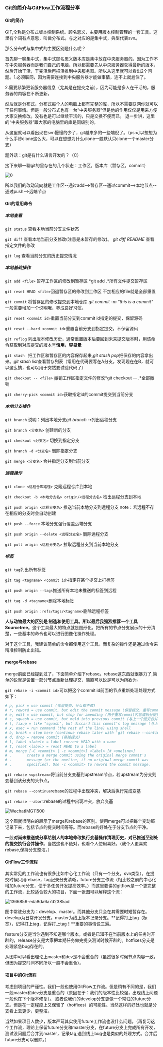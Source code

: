 ### Git的简介与GitFlow工作流程分享

#### Git的简介

GIT,全称是分布式版本控制系统。顾名思义，主要用版本控制管理的一套工具。这里有个词有点意思，叫做分布式。与之对应的是集中式，典型代表svn。

那么分布式与集中式的主要区别是什么呢？

首先聊一聊集中式，集中式顾名思义版本库是集中放在中央服务器的。因为工作不在中央服务器而是我们自己的电脑，所以都需要先从中央服务器获得最新的版本，然后开始干活，干完活后再把活推到中央服务器。所以从这里就可以看出2个问题。1.必须联网，因为需要连接到中央服务器才能做事情，连不上就尬住了。

2.需要频繁更新服务器信息（尤其是在提交之前），因为可能是多人在干活的，服务器的内容在不断更新。

然后就是分布式，分布式每个人的电脑上都有完整的库，所以不需要联网你就可以干任何事情。但是一般分布式也有一台“中央服务器”但是他的作用仅仅是用来方便大家交换修改。没有也是可以继续干活的，只是交换不便而已。 退一步讲，这里的“中央服务器”跟大家的电脑里的库是同级别的。

从这里就可以看出现在svn慢慢的少了，git越来多的一些端倪了。（ps:可以想想为什么手炒clone这么大，可以在想想为什么clone一般默认只clone一个master分支）

题外话：git是有什么语言开发的？（C）

接下来聊一聊git的里存在的几个状态：工作区，版本库（暂存区，commit）

![0](./0.jpeg)

所以我们的改动流向就是工作区--通过add-->暂存区--通过commit-->本地节点--通过push-->远端节点

#### Git的常用命令

##### 本地查看

``git status``  查看本地当前分支文件状态 

``git diff``  查看本地当前分支修改(注意是未暂存的修改)。 *git diff README* 查看指定文件的修改

``git log`` 查看当前分支的历史提交情况

##### 本地基础操作

``git add <file>`` 暂存工作区的修改到暂存区 *git add .*所有文件提交暂存区

``git reset HEAD <file>``回退暂存区的修改到工作区  不加相应的file就是全部重置

``git commit`` 将暂存区的修改提交到本地仓库  *git commit -m "this is a commit"*  一般需要增加一个说明哦，养成良好习惯。

``git reset <commit id>``重置当前分支到commit id指定的提交，保留源码

``git reset --hard <commit id>``重置当前分支到指定提交，不保留源码

``git reflog`` 列出版本修改历史，通常重置版本后要回到未来提交版本时，用该命令获取到对应提交的版本号**慎用，容易晕**

``git stash `` 把工作区和暂存区的内容保存起来,*git stash pop*把保存的内容拿出来。*git stash list*查看暂存列表（常用在代码要写在A分支，发现现在在B，就可以这么搞，也可以用于突然要试验代码了）

``git checkout -- <file>`` 撤销工作区指定文件的修改*git checkout -- .*全部撤销

``git cherry-pick <commit id>``获取指定id的commit提交到当前分支

##### 本地分支操作

``git branch`` 说明：列出本地分支*git branch -r*列出远程分支

``git branch <分支名>`` 创建新的分支

``git checkout <分支名>`` 切换到指定分支

``git branch -d <分支名>`` 删除指定分支 

``git merge <分支名>`` 合并指定分支到当前分支

##### 远程操作

``git clone <远程仓库路径>`` 克隆远程仓库到本地 

``git checkout -b <本地分支名> origin/<远程分支名>`` 检出远程分支到本地

``git push origin <远程分支名>`` 推送当前本地分支到远程分支 note：若远程不存在相应的分支时会自动创建 

``git push --force`` 本地分支强行覆盖远端分支

``git push origin --delete <远程分支名>`` 删除远程分支

``git pull origin <远程分支名>`` 拉取远程分支到当前本地分支

##### 标签

``git tag``列出所有标签

``git tag <tagname> <commit id>``指定在某个提交上打标签

``git push origin --tags``推送所有本地未推送的标签到远程

``git tag -d <tagname>``删除本地标签

``git push origin :refs/tags/<tagname>``删除远程标签

**人与动物最大的区别是 制造和使用工具。**所以最后我强烈推荐一个工具**Sourcetree**。这个工具最大的特点就是图形化。把所有的节点分支展示的十分清楚，一些基本的命令也可以进行图像化操作处理。

对于这个工具，我建议简单的命令都使用这个工具。而复杂的操作还是通过命令来精准控制防止出错。

#### merge与rebase

merge前面已经提到过了，下面简单介绍下rebase。rebase这东西就很暴力了,简单的说就是设置一部分节点重新处理提交，简直可以说是可以为所欲为。

``git rebase -i <commit id>``可以把这个commit id前面的节点重新处理处理方式如下：

```bash
# p, pick = use commit (保留提交，什么都不改)
# r, reword = use commit, but edit the commit message (保留提交，重写commit message)
# e, edit = use commit, but stop for amending (用于重写commit内容或拆分提交)
# s, squash = use commit, but meld into previous commit (与上一个提交合并，并能重写commit message)
# f, fixup = like "squash", but discard this commit's log message (与上一个提交合并，并保留上一个提交的commit message)
# x, exec = run command (the rest of the line) using shell 
# b, break = stop here (continue rebase later with 'git rebase --continue') 暂停
# d, drop = remove commit (移除提交)
# l, label <label> = label current HEAD with a name
# t, reset <label> = reset HEAD to a label
# m, merge [-C <commit> | -c <commit>] <label> [# <oneline>]
# .       create a merge commit using the original merge commit's
# .       message (or the oneline, if no original merge commit was
# .       specified). Use -c <commit> to reword the commit message.
```

``git rebase <upstream>``将当前分支变基到upstream节点，若upstream为分支则变基到该分支的头节点。

``git rebase --continue``rebase的过程中出现冲突，解决后执行完成变基

``git rebase --abort``rebase的过程中出现冲突，放弃变基

![WechatIMG11500](./WechatIMG11500.jpeg)

这个图就很明白的展示了merge和rebase的区别。使用merge可以把每个变动都记录下来，包括节点的提交时间等等。而rebase的好处在于分支节点的干净。

一般**对尚未推送或分享给别人的本地修改执行变基操作清理历史，对已推送至别处的提交执行合并操作**。当然这也不绝对，也看个人使用喜好。（我个人更喜欢rebase,保持分支整洁。）

#### GitFlow工作流程

其实常见的工作流也有很多比如中心化工作流（只有一个分支，svn类型），在提交时候只用rebase，tag记录分支清晰，future分支工作流（相比较之前的中心化增加future分支，便于多任务开发提高效率。）而这里要讲的gitflow是一个更完整的工作流，比较适合较大的项目，下面一张图可以解释这个流：

![1366859-eda8da6a7d2385ad](./1366859-eda8da6a7d2385ad.png)

图中常驻分支为：develop、master。而其他分支只会在其需要时短暂存在。develop为日常开发分支，master为线上版本记录分支。**记得打上tag（标签），记得打上tag，记得打上tag！**重要的事情说三遍。

feature分支是当你遇到不知道哪个版本，或者是已知不在当前版本上的任务时开辟的，release分支是大家把本期任务做完提交测试时候开辟的。hotfixes分支是处理紧急bug存在的。

从图中可以看出理论上master和dev是不会重合的（虽然很多时候节点内容一致，但因为提交时间不同所以一般不会重合）。

#### 项目中的Git流程

考虑到项目的严谨性。我们一般也使用GitFlow工作流。但是稍有不同的是，我们一般master和dev分支是重合的（原因在于：我们的版本性比较强，出现线上问题一般也在下个版本修复）。 或者说我们的develop分支更像一个常驻的future分支。但是在一定程度上又保留了（hotfixes）的可能性。当然这样的好处也就是分支看上去更少，更整洁。

当然如果项目人数少，版本严苛其实使用future工作流也没什么问题。（再复习这个工作流，理论上保留future分支和master分支，在future分支上完成所有开发，测试没问题后合并到master，记录tag,遇到线上bug也是类似的处理方式。合并后future分支可以删除。）

